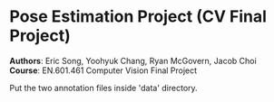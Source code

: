 # Pose Estimation Project (CV Final Project)

**Authors**: Eric Song, Yoohyuk Chang, Ryan McGovern, Jacob Choi  
**Course**: EN.601.461 Computer Vision Final Project



Put the two annotation files inside 'data' directory.